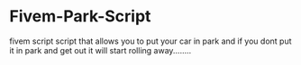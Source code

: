 # Fivem-Park-Script
fivem script script that allows you to put your car in park and if you dont put it in park and get out it will start rolling away........
